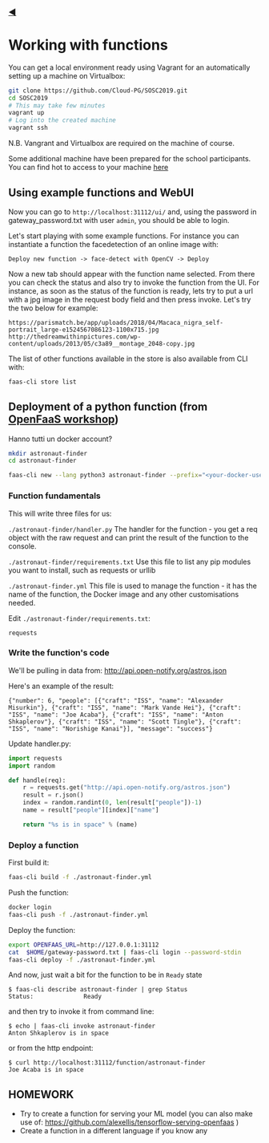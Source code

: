 ### [◀](README.md)


# Working with functions

You can get a local environment ready using Vagrant for an automatically setting up a machine on Virtualbox:

```bash
git clone https://github.com/Cloud-PG/SOSC2019.git
cd SOSC2019
# This may take few minutes
vagrant up
# Log into the created machine
vagrant ssh
```

N.B. Vangrant and Virtualbox are required on the machine of course.

Some additional machine have been prepared for the school participants. You can find hot to access to your machine [here](https://github.com/Cloud-PG/SOSC2019/ansible/hosts)

## Using example functions and WebUI

Now you can go to `http://localhost:31112/ui/` and, using the password in gateway_password.txt with user `admin`, you should be able to login.

Let's start playing with some example functions. For instance you can instantiate a function the facedetection of an online image with:

```
Deploy new function -> face-detect with OpenCV -> Deploy
```

Now a new tab should appear with the function name selected. From there you can check the status and also try to invoke the function from the UI.
For instance, as soon as the status of the function is ready, lets try to put a url with a jpg image in the request body field and then press invoke.
Let's try the two below for example:

```text
https://parismatch.be/app/uploads/2018/04/Macaca_nigra_self-portrait_large-e1524567086123-1100x715.jpg
http://thedreamwithinpictures.com/wp-content/uploads/2013/05/c3a89__montage_2048-copy.jpg
```

The list of other functions available in the store is also available from CLI with:

```bash
faas-cli store list
```


## Deployment of a python function (from [OpenFaaS workshop](https://github.com/openfaas/workshop/blob/master/lab3.md#example-function-astronaut-finder))

Hanno tutti un docker account?

```bash
mkdir astronaut-finder
cd astronaut-finder

faas-cli new --lang python3 astronaut-finder --prefix="<your-docker-username-here>"
```


### Function fundamentals

This will write three files for us:

```./astronaut-finder/handler.py```
The handler for the function - you get a req object with the raw request and can print the result of the function to the console.

```./astronaut-finder/requirements.txt```
Use this file to list any pip modules you want to install, such as requests or urllib

```./astronaut-finder.yml```
This file is used to manage the function - it has the name of the function, the Docker image and any other customisations needed.

Edit `./astronaut-finder/requirements.txt`:

```
requests
```


### Write the function's code

We'll be pulling in data from: http://api.open-notify.org/astros.json

Here's an example of the result:

```
{"number": 6, "people": [{"craft": "ISS", "name": "Alexander Misurkin"}, {"craft": "ISS", "name": "Mark Vande Hei"}, {"craft": "ISS", "name": "Joe Acaba"}, {"craft": "ISS", "name": "Anton Shkaplerov"}, {"craft": "ISS", "name": "Scott Tingle"}, {"craft": "ISS", "name": "Norishige Kanai"}], "message": "success"}
```

Update handler.py:

```python
import requests
import random

def handle(req):
    r = requests.get("http://api.open-notify.org/astros.json")
    result = r.json()
    index = random.randint(0, len(result["people"])-1)
    name = result["people"][index]["name"]

    return "%s is in space" % (name)
```


### Deploy a function

First build it:

```bash
faas-cli build -f ./astronaut-finder.yml
```

Push the function:

```bash
docker login
faas-cli push -f ./astronaut-finder.yml
```

Deploy the function:

```bash
export OPENFAAS_URL=http://127.0.0.1:31112
cat  $HOME/gateway-password.txt | faas-cli login --password-stdin
faas-cli deploy -f ./astronaut-finder.yml
```

And now, just wait a bit for the function to be in `Ready` state 

```
$ faas-cli describe astronaut-finder | grep Status
Status:              Ready
```

and then try to invoke it from command line:

```
$ echo | faas-cli invoke astronaut-finder
Anton Shkaplerov is in space
```

or from the http endpoint:

```
$ curl http://localhost:31112/function/astronaut-finder
Joe Acaba is in space
```


## HOMEWORK

- Try to create a function for serving your ML model (you can also make use of: https://github.com/alexellis/tensorflow-serving-openfaas )
- Create a function in a different language if you know any